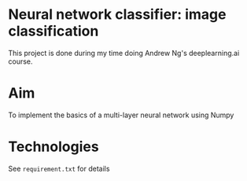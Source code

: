 # Neural network classifier: image classification
This project is done during my time doing Andrew Ng's deeplearning.ai course.
# Aim
To implement the basics of a multi-layer neural network using Numpy
# Technologies
See `requirement.txt` for details
